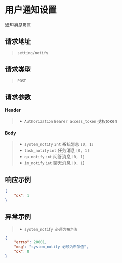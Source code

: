 # 用户通知设置

通知消息设置

## 请求地址

> `setting/notify`

## 请求类型

> `POST`

## 请求参数

#### Header

> - `Authorization` `Bearer access_token` 授权token

#### Body

> - `system_notify` `int` 系统消息  `[0, 1]`
> - `task_notify` `int` 任务消息  `[0, 1]`
> - `qa_notify` `int` 问答消息  `[0, 1]`
> - `im_notify` `int` 聊天消息  `[0, 1]`

## 响应示例

```json
{
    "ok": 1
}
```

## 异常示例

> - `system_notify 必须为布尔值`

```json
{
    "errno": 20001,
    "msg": "system_notify 必须为布尔值",
    "ok": 0
}
```

